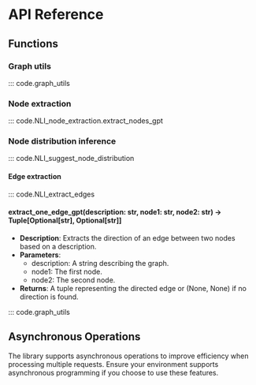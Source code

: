 # API Reference

## Functions

### Graph utils
::: code.graph_utils

### Node extraction
::: code.NLI_node_extraction.extract_nodes_gpt

### Node distribution inference
::: code.NLI_suggest_node_distribution

#### Edge extraction
::: code.NLI_extract_edges



#### extract_one_edge_gpt(description: str, node1: str, node2: str) -> Tuple[Optional[str], Optional[str]]
- **Description**: Extracts the direction of an edge between two nodes based on a description.
- **Parameters**:
  - description: A string describing the graph.
  - node1: The first node.
  - node2: The second node.
- **Returns**: A tuple representing the directed edge or (None, None) if no direction is found.

::: code.graph_utils
<!-- ::: GMG.NLI_extract_edges.get_messages_for_edge_direction -->
<!-- .extract_one_edge_gpt -->


## Asynchronous Operations

The library supports asynchronous operations to improve efficiency when processing multiple requests. Ensure your environment supports asynchronous programming if you choose to use these features.
